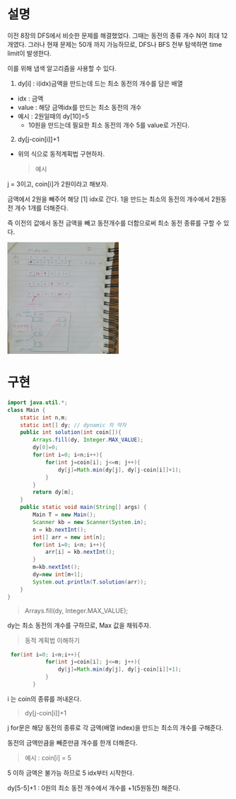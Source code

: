 # 설명

이전 8장의 DFS에서 비슷한 문제를 해결했었다. 그때는 동전의 종류 개수 N이 최대 12개였다. 그러나 현재 문제는 50개 까지 가능하므로, DFS나 BFS 전부 탐색하면 time limit이 발생한다.

이를 위해 냅색 알고리즘을 사용할 수 있다.

1. dy[i] : i(idx)금액을 만드는데 드는 최소 동전의 개수를 담은 배열

- idx : 금액
- value : 해당 금액idx를 만드는 최소 동전의 개수
- 예시 : 2원일때의 dy[10]=5
  - 10원을 만드는데 필요한 최소 동전의 개수 5를 value로 가진다.

2. dy[j-coin[i]]+1

- 위의 식으로 동적계획법 구현하자.
  > 예시

j = 3이고, coin[i]가 2원이라고 해보자.

금액에서 2원을 빼주어 해당 [1] idx로 간다. 1을 만드는 최소의 동전의 개수에서 2원동전 개수 1개를 더해준다.

즉 이전의 값에서 동전 금액을 빼고 동전개수를 더함으로써 최소 동전 종류를 구할 수 있다.

<img src ="https://github.com/steadykyu/TIL/blob/master/Algorithm/%EC%9E%90%EB%B0%94%EC%95%8C%EA%B3%A0%EB%A6%AC%EC%A6%98_%EC%9D%B8%ED%94%84%EB%9F%B0/9.GreedyAlgorithm/img/5_1.jpg" width="50%" height="50%">

# 구현

```java
import java.util.*;
class Main {
    static int n,m;
    static int[] dy; // dynamic 의 약자
    public int solution(int coin[]){
        Arrays.fill(dy, Integer.MAX_VALUE);
        dy[0]=0;
        for(int i=0; i<n;i++){
            for(int j=coin[i]; j<=m; j++){
                dy[j]=Math.min(dy[j], dy[j-coin[i]]+1);
            }
        }
        return dy[m];
    }
    public static void main(String[] args) {
        Main T = new Main();
        Scanner kb = new Scanner(System.in);
        n = kb.nextInt();
        int[] arr = new int[n];
        for(int i=0; i<n; i++){
            arr[i] = kb.nextInt();
        }
        m=kb.nextInt();
        dy=new int[m+1];
        System.out.println(T.solution(arr));
    }
}
```

> Arrays.fill(dy, Integer.MAX_VALUE);

dy는 최소 동전의 개수를 구하므로, Max 값을 채워주자.

> 동적 계획법 이해하기

```java
 for(int i=0; i<n;i++){
            for(int j=coin[i]; j<=m; j++){
                dy[j]=Math.min(dy[j], dy[j-coin[i]]+1);
            }
        }
```

i 는 coin의 종류를 꺼내온다.

> dy[j-coin[i]]+1

j for문은 해당 동전의 종류로 각 금액(배열 index)을 만드는 최소의 개수를 구해준다.

동전의 금액만큼을 빼준만큼 개수를 한개 더해준다.

> 예시 : coin[i] = 5

5 이하 금액은 불가능 하므로 5 idx부터 시작한다.

dy[5-5]+1 : 0원의 최소 동전 개수에서 개수를 +1(5원동전) 해준다.

